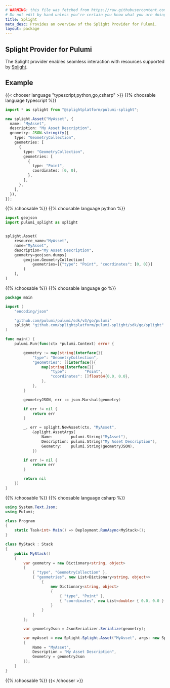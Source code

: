 ```yaml
---
# WARNING: this file was fetched from https://raw.githubusercontent.com/splightplatform/pulumi-splight/v1.2.4/docs/_index.md
# Do not edit by hand unless you're certain you know what you are doing!
title: Splight
meta_desc: Provides an overview of the Splight Provider for Pulumi.
layout: package
---
```


## Splight Provider for Pulumi

The Splight provider enables seamless interaction with resources supported by [Splight](https://www.splight-ai.com/).

## Example

{{< chooser language "typescript,python,go,csharp" >}}
{{% choosable language typescript %}}

```typescript
import * as splight from "@splightplatform/pulumi-splight";

new splight.Asset("MyAsset", {
  name: "MyAsset",
  description: "My Asset Description",
  geometry: JSON.stringify({
    type: "GeometryCollection",
    geometries: [
      {
        type: "GeometryCollection",
        geometries: [
          {
            type: "Point",
            coordinates: [0, 0],
          },
        ],
      },
    ],
  }),
});
```

{{% /choosable %}}
{{% choosable language python %}}

```python
import geojson
import pulumi_splight as splight


splight.Asset(
    resource_name="MyAsset",
    name="MyAsset",
    description="My Asset Description",
    geometry=geojson.dumps(
        geojson.GeometryCollection(
            geometries=[{"type": "Point", "coordinates": [0, 0]}]
        )
    ),
)
```

{{% /choosable %}}
{{% choosable language go %}}

```go
package main

import (
	"encoding/json"

	"github.com/pulumi/pulumi/sdk/v3/go/pulumi"
	splight "github.com/splightplatform/pulumi-splight/sdk/go/splight"
)

func main() {
	pulumi.Run(func(ctx *pulumi.Context) error {

		geometry := map[string]interface{}{
			"type": "GeometryCollection",
			"geometries": []interface{}{
				map[string]interface{}{
					"type":        "Point",
					"coordinates": []float64{0.0, 0.0},
				},
			},
		}

		geometryJSON, err := json.Marshal(geometry)

		if err != nil {
			return err
		}

		_, err = splight.NewAsset(ctx, "MyAsset",
			&splight.AssetArgs{
				Name:        pulumi.String("MyAsset"),
				Description: pulumi.String("My Asset Description"),
				Geometry:    pulumi.String(geometryJSON),
			})

		if err != nil {
			return err
		}

		return nil
	})
}
```

{{% /choosable %}}
{{% choosable language csharp %}}

```cs
using System.Text.Json;
using Pulumi;

class Program
{
    static Task<int> Main() => Deployment.RunAsync<MyStack>();
}

class MyStack : Stack
{
    public MyStack()
    {
        var geometry = new Dictionary<string, object>
        {
            { "type", "GeometryCollection" },
            { "geometries", new List<Dictionary<string, object>>
                {
                    new Dictionary<string, object>
                    {
                        { "type", "Point" },
                        { "coordinates", new List<double> { 0.0, 0.0 } }
                    }
                }
            }
        };

        var geometryJson = JsonSerializer.Serialize(geometry);

        var myAsset = new Splight.Splight.Asset("MyAsset", args: new Splight.Splight.AssetArgs
        {
            Name = "MyAsset",
            Description = "My Asset Description",
            Geometry = geometryJson
        });
    }
}
```

{{% /choosable %}}
{{< /chooser >}}
